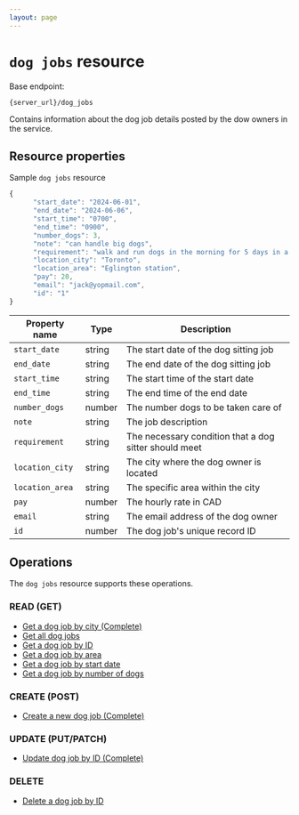 ```yaml
---
layout: page
---
```

# `dog jobs` resource

Base endpoint:

```shell
{server_url}/dog_jobs
```

Contains information about the dog job details posted by the dow owners in the service.

## Resource properties

Sample `dog jobs` resource

```js
{
      "start_date": "2024-06-01",
      "end_date": "2024-06-06",
      "start_time": "0700",
      "end_time": "0900",
      "number_dogs": 3,
      "note": "can handle big dogs",
      "requirement": "walk and run dogs in the morning for 5 days in a row",
      "location_city": "Toronto",
      "location_area": "Eglington station",
      "pay": 20,
      "email": "jack@yopmail.com",
      "id": "1"
}
```

| Property name | Type | Description |
| ------------- | ----------- | ----------- |
| `start_date` | string | The start date of the dog sitting job |
| `end_date` | string | The end date of the dog sitting job |
| `start_time` | string | The start time of the start date |
| `end_time` | string | The end time of the end date  |
| `number_dogs` | number | The number dogs to be taken care of |
| `note` | string | The job description |
| `requirement` | string | The necessary condition that a dog sitter should meet |
| `location_city` | string | The city where the dog owner is located |
| `location_area` | string | The specific area within the city |
| `pay` | number | The hourly rate in CAD |
| `email` | string | The email address of the dog owner |
| `id` | number | The dog job's unique record ID |

## Operations

The `dog jobs` resource supports these operations.

### READ (GET)

* [Get a dog job by city (Complete)](get-job-by-city.md)
* [Get all dog jobs](get-all-dog-jobs.md)
* [Get a dog job by ID](get-job-by-id.md)
* [Get a dog job by area](get-job-by-area.md)
* [Get a dog job by start date](get-job-by-strat-date.md)
* [Get a dog job by number of dogs](get-job-by-number-dogs.md)

### CREATE (POST)

* [Create a new dog job (Complete)](create-dog-job.md)

### UPDATE (PUT/PATCH)

* [Update dog job by ID (Complete)](update-job-by-id.md)

### DELETE

* [Delete a dog job by ID](delete-job-by-id.md)